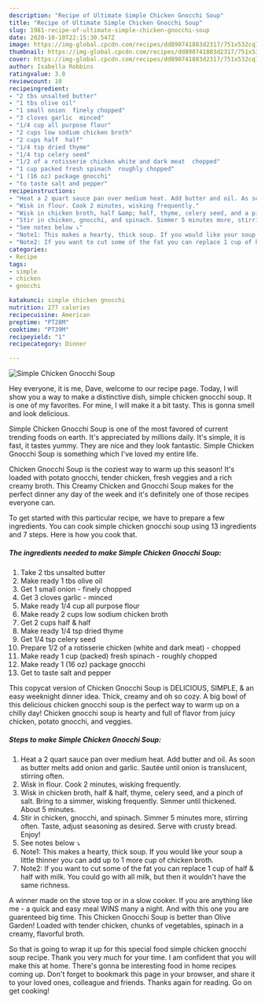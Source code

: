 ```yaml
---
description: "Recipe of Ultimate Simple Chicken Gnocchi Soup"
title: "Recipe of Ultimate Simple Chicken Gnocchi Soup"
slug: 1981-recipe-of-ultimate-simple-chicken-gnocchi-soup
date: 2020-10-10T22:15:30.547Z
image: https://img-global.cpcdn.com/recipes/dd890741883d2317/751x532cq70/simple-chicken-gnocchi-soup-recipe-main-photo.jpg
thumbnail: https://img-global.cpcdn.com/recipes/dd890741883d2317/751x532cq70/simple-chicken-gnocchi-soup-recipe-main-photo.jpg
cover: https://img-global.cpcdn.com/recipes/dd890741883d2317/751x532cq70/simple-chicken-gnocchi-soup-recipe-main-photo.jpg
author: Isabella Robbins
ratingvalue: 3.8
reviewcount: 10
recipeingredient:
- "2 tbs unsalted butter"
- "1 tbs olive oil"
- "1 small onion  finely chopped"
- "3 cloves garlic  minced"
- "1/4 cup all purpose flour"
- "2 cups low sodium chicken broth"
- "2 cups half  half"
- "1/4 tsp dried thyme"
- "1/4 tsp celery seed"
- "1/2 of a rotisserie chicken white and dark meat  chopped"
- "1 cup packed fresh spinach  roughly chopped"
- "1 (16 oz) package gnocchi"
- "to taste salt and pepper"
recipeinstructions:
- "Heat a 2 quart sauce pan over medium heat. Add butter and oil. As soon as butter melts add onion and garlic. Sautée until onion is translucent, stirring often."
- "Wisk in flour. Cook 2 minutes, wisking frequently."
- "Wisk in chicken broth, half &amp; half, thyme, celery seed, and a pinch of salt. Bring to a simmer, wisking frequently. Simmer until thickened. About 5 minutes."
- "Stir in chicken, gnocchi, and spinach. Simmer 5 minutes more, stirring often. Taste, adjust seasoning as desired. Serve with crusty bread. Enjoy!"
- "See notes below ⤵"
- "Note1: This makes a hearty, thick soup. If you would like your soup a little thinner you can add up to 1 more cup of chicken broth."
- "Note2: If you want to cut some of the fat you can replace 1 cup of half &amp; half with milk. You could go with all milk, but then it wouldn&#39;t have the same richness."
categories:
- Recipe
tags:
- simple
- chicken
- gnocchi

katakunci: simple chicken gnocchi 
nutrition: 277 calories
recipecuisine: American
preptime: "PT28M"
cooktime: "PT39M"
recipeyield: "1"
recipecategory: Dinner

---
```



![Simple Chicken Gnocchi Soup](https://img-global.cpcdn.com/recipes/dd890741883d2317/751x532cq70/simple-chicken-gnocchi-soup-recipe-main-photo.jpg)

Hey everyone, it is me, Dave, welcome to our recipe page. Today, I will show you a way to make a distinctive dish, simple chicken gnocchi soup. It is one of my favorites. For mine, I will make it a bit tasty. This is gonna smell and look delicious.

Simple Chicken Gnocchi Soup is one of the most favored of current trending foods on earth. It's appreciated by millions daily. It's simple, it is fast, it tastes yummy. They are nice and they look fantastic. Simple Chicken Gnocchi Soup is something which I've loved my entire life.

Chicken Gnocchi Soup is the coziest way to warm up this season! It&#39;s loaded with potato gnocchi, tender chicken, fresh veggies and a rich creamy broth. This Creamy Chicken and Gnocchi Soup makes for the perfect dinner any day of the week and it&#39;s definitely one of those recipes everyone can.


To get started with this particular recipe, we have to prepare a few ingredients. You can cook simple chicken gnocchi soup using 13 ingredients and 7 steps. Here is how you cook that.

<!--inarticleads1-->

##### The ingredients needed to make Simple Chicken Gnocchi Soup:

1. Take 2 tbs unsalted butter
1. Make ready 1 tbs olive oil
1. Get 1 small onion - finely chopped
1. Get 3 cloves garlic - minced
1. Make ready 1/4 cup all purpose flour
1. Make ready 2 cups low sodium chicken broth
1. Get 2 cups half &amp; half
1. Make ready 1/4 tsp dried thyme
1. Get 1/4 tsp celery seed
1. Prepare 1/2 of a rotisserie chicken (white and dark meat) - chopped
1. Make ready 1 cup (packed) fresh spinach - roughly chopped
1. Make ready 1 (16 oz) package gnocchi
1. Get to taste salt and pepper


This copycat version of Chicken Gnocchi Soup is DELICIOUS, SIMPLE, &amp; an easy weeknight dinner idea. Thick, creamy and oh so cozy. A big bowl of this delicious chicken gnocchi soup is the perfect way to warm up on a chilly day! Chicken gnocchi soup is hearty and full of flavor from juicy chicken, potato gnocchi, and veggies. 

<!--inarticleads2-->

##### Steps to make Simple Chicken Gnocchi Soup:

1. Heat a 2 quart sauce pan over medium heat. Add butter and oil. As soon as butter melts add onion and garlic. Sautée until onion is translucent, stirring often.
1. Wisk in flour. Cook 2 minutes, wisking frequently.
1. Wisk in chicken broth, half &amp; half, thyme, celery seed, and a pinch of salt. Bring to a simmer, wisking frequently. Simmer until thickened. About 5 minutes.
1. Stir in chicken, gnocchi, and spinach. Simmer 5 minutes more, stirring often. Taste, adjust seasoning as desired. Serve with crusty bread. Enjoy!
1. See notes below ⤵
1. Note1: This makes a hearty, thick soup. If you would like your soup a little thinner you can add up to 1 more cup of chicken broth.
1. Note2: If you want to cut some of the fat you can replace 1 cup of half &amp; half with milk. You could go with all milk, but then it wouldn&#39;t have the same richness.


A winner made on the stove top or in a slow cooker. If you are anything like me - a quick and easy meal WINS many a night. And with this one you are guarenteed big time. This Chicken Gnocchi Soup is better than Olive Garden! Loaded with tender chicken, chunks of vegetables, spinach in a creamy, flavorful broth. 

So that is going to wrap it up for this special food simple chicken gnocchi soup recipe. Thank you very much for your time. I am confident that you will make this at home. There's gonna be interesting food in home recipes coming up. Don't forget to bookmark this page in your browser, and share it to your loved ones, colleague and friends. Thanks again for reading. Go on get cooking!
